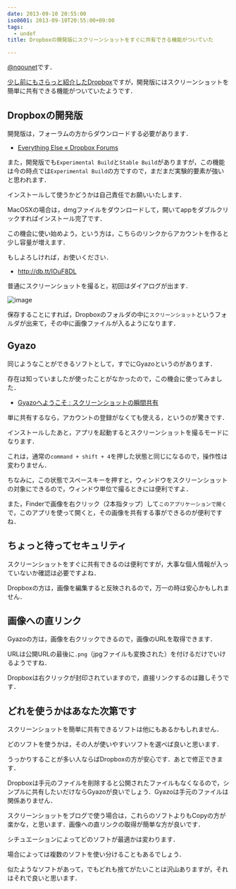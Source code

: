 ```yaml
---
date: 2013-09-10 20:55:00
iso8601: 2013-09-10T20:55:00+09:00
tags:
  - undef
title: Dropboxの開発版にスクリーンショットをすぐに共有できる機能がついていた

---
```


<p><a href="https://twitter.com/nqounet">@nqounet</a>です．</p>

<p><a href="https://www.nqou.net/2013/08/31/143200">少し前にもさらっと紹介したDropbox</a>ですが，開発版にはスクリーンショットを簡単に共有できる機能がついていたようです．</p>

<h2>Dropboxの開発版</h2>

<p>開発版は，フォーラムの方からダウンロードする必要があります．</p>

<ul><li><a href="https://forums.dropbox.com/forum.php?id=1">Everything Else « Dropbox Forums</a></li></ul>

<p>また，開発版でも<code>Experimental Build</code>と<code>Stable Build</code>がありますが，この機能は今の時点では<code>Experimental Build</code>の方ですので，まだまだ実験的要素が強いと思われます．</p>

<p>インストールして使うかどうかは自己責任でお願いいたします．</p>

<p>MacOSXの場合は，dmgファイルをダウンロードして，開いてappをダブルクリックすればインストール完了です．</p>

<p>この機会に使い始めよう，という方は，こちらのリンクからアカウントを作ると少し容量が増えます．</p>

<p>もしよろしければ，お使いください．</p>

<ul><li><a href="https://www.dropbox.com/referrals/NTE2NTc1NjM1OQ?src=global9">http://db.tt/IOuF8DL</a></li></ul>

<p>普通にスクリーンショットを撮ると，初回はダイアログが出ます．</p>

<p><img src="https://copy.com/ewgzWTP91Qha2X08" alt="image"></p>

<p>保存することにすれば，Dropboxのフォルダの中に<code>スクリーンショット</code>というフォルダが出来て，その中に画像ファイルが入るようになります．</p>

<h2>Gyazo</h2>

<p>同じようなことができるソフトとして，すでにGyazoというのがあります．</p>

<p>存在は知っていましたが使ったことがなかったので，この機会に使ってみました．</p>

<ul><li><a href="https://gyazo.com/ja">Gyazoへようこそ : スクリーンショットの瞬間共有</a></li></ul>

<p>単に共有するなら，アカウントの登録がなくても使える，というのが驚きです．</p>

<p>インストールしたあと，アプリを起動するとスクリーンショットを撮るモードになります．</p>

<p>これは，通常の<code>command + shift + 4</code>を押した状態と同じになるので，操作性は変わりません．</p>

<p>ちなみに，この状態でスペースキーを押すと，ウィンドウをスクリーンショットの対象にできるので，ウィンドウ単位で撮るときには便利ですよ．</p>

<p>また，Finderで画像を右クリック（2本指タップ）して<code>このアプリケーションで開く</code>で，このアプリを使って開くと，その画像を共有する事ができるのが便利ですね．</p>

<h2>ちょっと待ってセキュリティ</h2>

<p>スクリーンショットをすぐに共有できるのは便利ですが，大事な個人情報が入っていないか確認は必要ですよね．</p>

<p>Dropboxの方は，画像を編集すると反映されるので，万一の時は安心かもしれません．</p>

<h2>画像への直リンク</h2>

<p>Gyazoの方は，画像を右クリックできるので，画像のURLを取得できます．</p>

<p>URLは公開URLの最後に<code>.png</code>（jpgファイルも変換された）を付けるだけでいけるようですね．</p>

<p>Dropboxは右クリックが封印されていますので，直接リンクするのは難しそうです．</p>

<h2>どれを使うかはあなた次第です</h2>

<p>スクリーンショットを簡単に共有できるソフトは他にもあるかもしれません．</p>

<p>どのソフトを使うかは，その人が使いやすいソフトを選べば良いと思います．</p>

<p>うっかりすることが多い人ならばDropboxの方が安心です．あとで修正できます．</p>

<p>Dropboxは手元のファイルを削除すると公開されたファイルもなくなるので，シンプルに共有したいだけならGyazoが良いでしょう．Gyazoは手元のファイルは関係ありません．</p>

<p>スクリーンショットをブログで使う場合は，これらのソフトよりもCopyの方が楽かな，と思います．画像への直リンクの取得が簡単な方が良いです．</p>

<p>シチュエーションによってどのソフトが最適かは変わります．</p>

<p>場合によっては複数のソフトを使い分けることもあるでしょう．</p>

<p>似たようなソフトがあって，でもどれも捨てがたいことは沢山ありますが，それはそれで良いと思います．</p>
    	